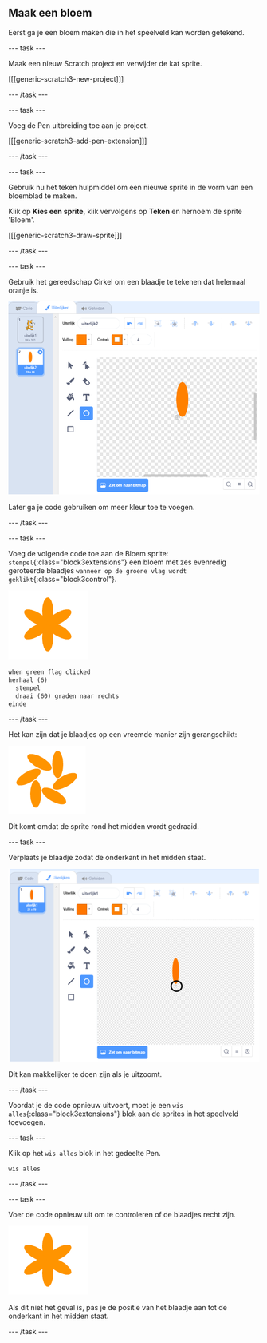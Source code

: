 ## Maak een bloem

Eerst ga je een bloem maken die in het speelveld kan worden getekend.

--- task ---

Maak een nieuw Scratch project en verwijder de kat sprite.

[[[generic-scratch3-new-project]]]

--- /task ---

--- task ---

Voeg de Pen uitbreiding toe aan je project.

[[[generic-scratch3-add-pen-extension]]]

--- /task ---

--- task ---

Gebruik nu het teken hulpmiddel om een nieuwe sprite in de vorm van een bloemblad te maken.

Klik op **Kies een sprite**, klik vervolgens op **Teken** en hernoem de sprite 'Bloem'.

[[[generic-scratch3-draw-sprite]]]

--- /task ---

--- task ---

Gebruik het gereedschap Cirkel om een blaadje te tekenen dat helemaal oranje is.

![schermafbeelding](images/flower-petal.png)

Later ga je code gebruiken om meer kleur toe te voegen.

--- /task ---

--- task ---

Voeg de volgende code toe aan de Bloem sprite: `stempel`{:class="block3extensions"} een bloem met zes evenredig geroteerde blaadjes `wanneer op de groene vlag wordt geklikt`{:class="block3control"}.

![schermafbeelding](images/flower-6-straight.png)

```blocks3
when green flag clicked
herhaal (6) 
  stempel
  draai (60) graden naar rechts
einde
```

--- /task ---

Het kan zijn dat je blaadjes op een vreemde manier zijn gerangschikt:

![schermafbeelding](images/flower-6-offset.png)

Dit komt omdat de sprite rond het midden wordt gedraaid.

--- task ---

Verplaats je blaadje zodat de onderkant in het midden staat.

![schermafbeelding](images/flower-crosshair-annotated.png)

Dit kan makkelijker te doen zijn als je uitzoomt.

--- /task ---

Voordat je de code opnieuw uitvoert, moet je een `wis alles`{:class="block3extensions"} blok aan de sprites in het speelveld toevoegen.

--- task ---

Klik op het `wis alles` blok in het gedeelte Pen.

```blocks3
wis alles
```

--- /task ---

--- task ---

Voer de code opnieuw uit om te controleren of de blaadjes recht zijn.

![schermafbeelding](images/flower-6-straight.png)

Als dit niet het geval is, pas je de positie van het blaadje aan tot de onderkant in het midden staat.

--- /task ---